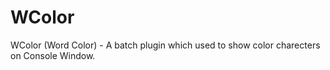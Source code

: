 # WColor
WColor (Word Color) - A batch plugin which used to show color charecters on Console Window.
